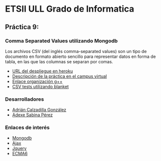 # ETSII ULL Grado de Informatica

## Práctica 9:

### Comma Separated Values utilizando Mongodb

Los archivos CSV (del inglés comma-separated values) son un tipo de documento en formato abierto sencillo para representar datos en forma de tabla, en las que las columnas se separan por comas.

* [URL del despliegue en heroku]()
* [Descripción de la práctica en el campus virtual](https://campusvirtual.ull.es/1516/mod/page/view.php?id=191191)
* [Enlace organización g++](https://plus.google.com/u/1/communities/112621772140747803691)
* [CSV tests utilizando blanket]()

### Desarrolladores

* [Adrián Calzadilla González](adcalzadilla.github.io)
* [Adexe Sabina Pérez](alu0100769609.github.io)

### Enlaces de interés

* [Mongodb](https://www.mongodb.org/)
* [Ajax](http://www.w3schools.com/ajax/)
* [Jquery](https://jquery.com/)
* [ECMA6](https://github.com/lukehoban/es6features/blob/master/README.md)

